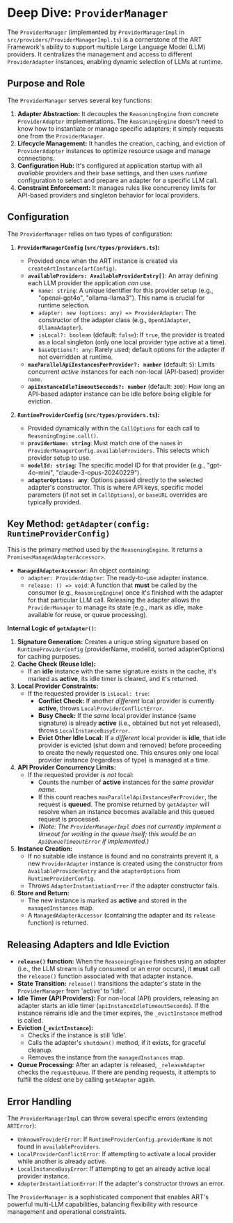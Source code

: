 # Deep Dive: `ProviderManager`

The `ProviderManager` (implemented by `ProviderManagerImpl` in `src/providers/ProviderManagerImpl.ts`) is a cornerstone of the ART Framework's ability to support multiple Large Language Model (LLM) providers. It centralizes the management and access to different `ProviderAdapter` instances, enabling dynamic selection of LLMs at runtime.

## Purpose and Role

The `ProviderManager` serves several key functions:

1.  **Adapter Abstraction:** It decouples the `ReasoningEngine` from concrete `ProviderAdapter` implementations. The `ReasoningEngine` doesn't need to know how to instantiate or manage specific adapters; it simply requests one from the `ProviderManager`.
2.  **Lifecycle Management:** It handles the creation, caching, and eviction of `ProviderAdapter` instances to optimize resource usage and manage connections.
3.  **Configuration Hub:** It's configured at application startup with all *available* providers and their base settings, and then uses *runtime* configuration to select and prepare an adapter for a specific LLM call.
4.  **Constraint Enforcement:** It manages rules like concurrency limits for API-based providers and singleton behavior for local providers.

## Configuration

The `ProviderManager` relies on two types of configuration:

1.  **`ProviderManagerConfig` (`src/types/providers.ts`):**
    *   Provided once when the ART instance is created via `createArtInstance(artConfig)`.
    *   **`availableProviders: AvailableProviderEntry[]`**: An array defining each LLM provider the application *can* use.
        *   `name: string`: A unique identifier for this provider setup (e.g., "openai-gpt4o", "ollama-llama3"). This name is crucial for runtime selection.
        *   `adapter: new (options: any) => ProviderAdapter`: The constructor of the adapter class (e.g., `OpenAIAdapter`, `OllamaAdapter`).
        *   `isLocal?: boolean` (default: `false`): If `true`, the provider is treated as a local singleton (only one local provider type active at a time).
        *   `baseOptions?: any`: Rarely used; default options for the adapter if not overridden at runtime.
    *   **`maxParallelApiInstancesPerProvider?: number`** (default: `5`): Limits concurrent *active* instances for each non-local (API-based) provider `name`.
    *   **`apiInstanceIdleTimeoutSeconds?: number`** (default: `300`): How long an API-based adapter instance can be idle before being eligible for eviction.

2.  **`RuntimeProviderConfig` (`src/types/providers.ts`):**
    *   Provided dynamically within the `CallOptions` for each call to `ReasoningEngine.call()`.
    *   **`providerName: string`**: Must match one of the `name`s in `ProviderManagerConfig.availableProviders`. This selects which provider setup to use.
    *   **`modelId: string`**: The specific model ID for that provider (e.g., "gpt-4o-mini", "claude-3-opus-20240229").
    *   **`adapterOptions: any`**: Options passed directly to the selected adapter's constructor. This is where API keys, specific model parameters (if not set in `CallOptions`), or `baseURL` overrides are typically provided.

## Key Method: `getAdapter(config: RuntimeProviderConfig)`

This is the primary method used by the `ReasoningEngine`. It returns a `Promise<ManagedAdapterAccessor>`.

*   **`ManagedAdapterAccessor`**: An object containing:
    *   `adapter: ProviderAdapter`: The ready-to-use adapter instance.
    *   `release: () => void`: A function that **must** be called by the consumer (e.g., `ReasoningEngine`) once it's finished with the adapter for that particular LLM call. Releasing the adapter allows the `ProviderManager` to manage its state (e.g., mark as idle, make available for reuse, or queue processing).

**Internal Logic of `getAdapter()`:**

1.  **Signature Generation:** Creates a unique string signature based on `RuntimeProviderConfig` (providerName, modelId, sorted adapterOptions) for caching purposes.
2.  **Cache Check (Reuse Idle):**
    *   If an **idle** instance with the same signature exists in the cache, it's marked as **active**, its idle timer is cleared, and it's returned.
3.  **Local Provider Constraints:**
    *   If the requested provider is `isLocal: true`:
        *   **Conflict Check:** If another *different* local provider is currently **active**, throws `LocalProviderConflictError`.
        *   **Busy Check:** If the *same* local provider instance (same signature) is already **active** (i.e., obtained but not yet released), throws `LocalInstanceBusyError`.
        *   **Evict Other Idle Local:** If a *different* local provider is **idle**, that idle provider is evicted (shut down and removed) before proceeding to create the newly requested one. This ensures only one local provider instance (regardless of type) is managed at a time.
4.  **API Provider Concurrency Limits:**
    *   If the requested provider is *not* local:
        *   Counts the number of **active** instances for the *same provider name*.
        *   If this count reaches `maxParallelApiInstancesPerProvider`, the request is **queued**. The promise returned by `getAdapter` will resolve when an instance becomes available and this queued request is processed.
        *   *(Note: The `ProviderManagerImpl` does not currently implement a timeout for waiting in the queue itself; this would be an `ApiQueueTimeoutError` if implemented.)*
5.  **Instance Creation:**
    *   If no suitable idle instance is found and no constraints prevent it, a new `ProviderAdapter` instance is created using the constructor from `AvailableProviderEntry` and the `adapterOptions` from `RuntimeProviderConfig`.
    *   Throws `AdapterInstantiationError` if the adapter constructor fails.
6.  **Store and Return:**
    *   The new instance is marked as **active** and stored in the `managedInstances` map.
    *   A `ManagedAdapterAccessor` (containing the adapter and its `release` function) is returned.

## Releasing Adapters and Idle Eviction

*   **`release()` function:** When the `ReasoningEngine` finishes using an adapter (i.e., the LLM stream is fully consumed or an error occurs), it **must** call the `release()` function associated with that adapter instance.
*   **State Transition:** `release()` transitions the adapter's state in the `ProviderManager` from 'active' to 'idle'.
*   **Idle Timer (API Providers):** For non-local (API) providers, releasing an adapter starts an idle timer (`apiInstanceIdleTimeoutSeconds`). If the instance remains idle and the timer expires, the `_evictInstance` method is called.
*   **Eviction (`_evictInstance`):**
    *   Checks if the instance is still 'idle'.
    *   Calls the adapter's `shutdown()` method, if it exists, for graceful cleanup.
    *   Removes the instance from the `managedInstances` map.
*   **Queue Processing:** After an adapter is released, `_releaseAdapter` checks the `requestQueue`. If there are pending requests, it attempts to fulfill the oldest one by calling `getAdapter` again.

## Error Handling

The `ProviderManagerImpl` can throw several specific errors (extending `ARTError`):

*   `UnknownProviderError`: If `RuntimeProviderConfig.providerName` is not found in `availableProviders`.
*   `LocalProviderConflictError`: If attempting to activate a local provider while another is already active.
*   `LocalInstanceBusyError`: If attempting to get an already active local provider instance.
*   `AdapterInstantiationError`: If the adapter's constructor throws an error.

The `ProviderManager` is a sophisticated component that enables ART's powerful multi-LLM capabilities, balancing flexibility with resource management and operational constraints.